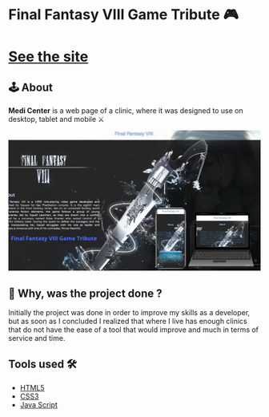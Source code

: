 <h1 aling="center">
  Final Fantasy VIII Game Tribute 🎮
</h1>

<h1> <a href=""> See the site</a></h1>

## 🕹️ About

**Medi Center** is a web page of a clinic, where it was designed to use on desktop, tablet and mobile ⚔️

<img src="assetes/images/Tribute.png">

## 🥷 Why, was the project done ? 

Initially the project was done in order to improve my skills as a developer, but as soon as I concluded I realized that where I live has enough clinics that do not have the ease of a tool that would improve and much in terms of service and time.

## Tools used 🛠️

- [HTML5](https://developer.mozilla.org/pt-BR/docs/Web/HTML/Element)
- [CSS3](https://developer.mozilla.org/pt-BR/docs/Web/CSS)
- [Java Script](https://developer.mozilla.org/pt-BR/docs/Web/JavaScript)